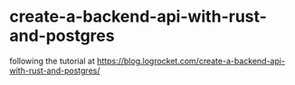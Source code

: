 # create-a-backend-api-with-rust-and-postgres
following the tutorial at https://blog.logrocket.com/create-a-backend-api-with-rust-and-postgres/
